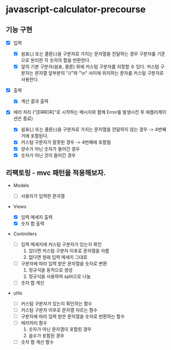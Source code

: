 # javascript-calculator-precourse

## 기능 구현

- [x] 입력

  - [x] 쉼표(,) 또는 콜론(:)을 구분자로 가지는 문자열을 전달하는 경우 구분자를 기준으로 분리한 각 숫자의 합을 반환한다.
  - [x] 앞의 기본 구분자(쉼표, 콜론) 외에 커스텀 구분자를 지정할 수 있다. 커스텀 구분자는 문자열 앞부분의 "//"와 "\n" 사이에 위치하는 문자를 커스텀 구분자로 사용한다.

- [x] 출력

  - [x] 계산 결과 출력

- [x] 에러 처리 ("[ERROR]"로 시작하는 메시지와 함께 Error를 발생시킨 후 애플리케이션은 종료)
  - [x] 쉼표(,) 또는 콜론(:)을 구분자로 가지는 문자열을 전달하지 않는 경우 -> 4번째 거에 포함된다.
  - [x] 커스텀 구분자가 잘못된 경우 -> 4번째에 포함됨
  - [x] 양수가 아닌 숫자가 들어간 경우
  - [x] 숫자가 아닌 것이 들어간 경우

## 리팩토링 - mvc 패턴을 적용해보자.

- Models

  - [ ] 사용자가 입력한 문자열

- Views

  - [x] 입력 메세지 출력
  - [x] 숫자 합 출력

- Controllers

  - [ ] 입력 메세지에 커스텀 구분자가 있는지 확인
    1. 있다면 커스텀 구분자 이후로 문자열을 자름
    2. 없다면 원래 입력 메세지 그대로
  - [ ] 구분자에 따라 입력 받은 문자열을 숫자로 변환
    1. 정규식을 동적으로 생성
    2. 정규식을 사용하여 split으로 나눔
  - [ ] 숫자 합 계산

- utils
  - [ ] 커스텀 구분자가 있는지 확인하는 함수
  - [ ] 커스텀 구분자 이후로 문자열 자르는 함수
  - [ ] 구분자에 따라 입력 받은 문자열을 숫자로 반환하는 함수
  - [ ] 에러처리 함수
    1. 숫자가 아닌 문자열이 포함된 경우
    2. 음수가 포함된 경우
  - [ ] 숫자 합 계산 함수
